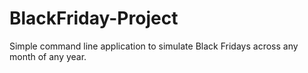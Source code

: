 # BlackFriday-Project
Simple command line application to simulate Black Fridays across any month of any year.
